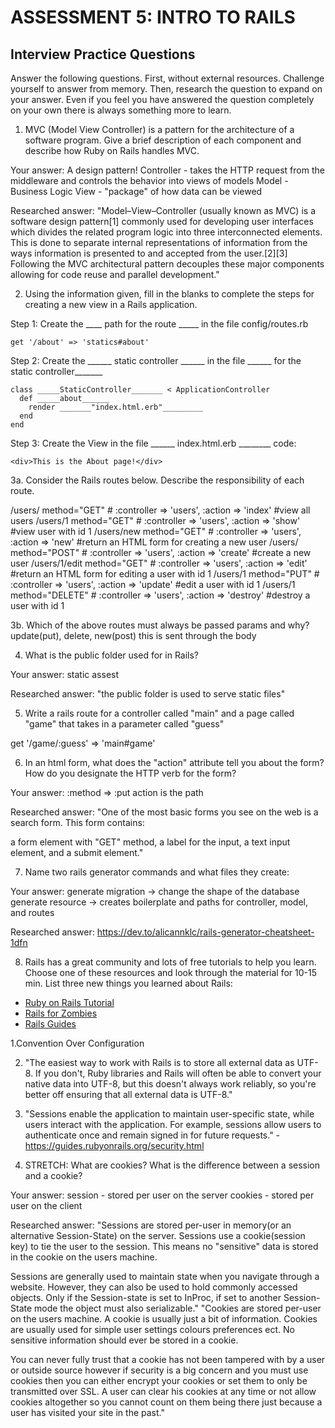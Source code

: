 # ASSESSMENT 5: INTRO TO RAILS
## Interview Practice Questions

Answer the following questions. First, without external resources. Challenge yourself to answer from memory. Then, research the question to expand on your answer. Even if you feel you have answered the question completely on your own there is always something more to learn.

1. MVC (Model View Controller) is a pattern for the architecture of a software program. Give a brief description of each component and describe how Ruby on Rails handles MVC.

  Your answer: 
  A design pattern!
  Controller - takes the HTTP request from the middleware and controls the behavior into views of models
  Model - Business Logic
  View - "package" of how data can be viewed

  Researched answer: "Model–View–Controller (usually known as MVC) is a software design pattern[1] commonly used for developing user interfaces which divides the related program logic into three interconnected elements. This is done to separate internal representations of information from the ways information is presented to and accepted from the user.[2][3] Following the MVC architectural pattern decouples these major components allowing for code reuse and parallel development."



2. Using the information given, fill in the blanks to complete the steps for creating a new view in a Rails application.

  Step 1: Create the ____ path for the route _____ in the file config/routes.rb
 
  ```
  get '/about' => 'statics#about'
  ```

  Step 2: Create the ______ static controller ______ in the file ______ for the static controller_______

  ```
  class _____StaticController_______ < ApplicationController
    def _____about______
      render _______"index.html.erb"_________
    end
  end
  ```

  Step 3: Create the View in the file ______ index.html.erb ________
  code:
  ```
  <div>This is the About page!</div>
  ```


3a. Consider the Rails routes below. Describe the responsibility of  each route.


/users/       method="GET"     # :controller => 'users', :action => 'index'
#view all users
/users/1      method="GET"     # :controller => 'users', :action => 'show'
#view user with id 1
/users/new    method="GET"     # :controller => 'users', :action => 'new'
#return an HTML form for creating a new user
/users/       method="POST"    # :controller => 'users', :action => 'create'
#create a new user 
/users/1/edit method="GET"     # :controller => 'users', :action => 'edit'
#return an HTML form for editing a user with id 1
/users/1      method="PUT"     # :controller => 'users', :action => 'update'
#edit a user with id 1 
/users/1      method="DELETE"  # :controller => 'users', :action => 'destroy'
#destroy a user with id 1


3b. Which of the above routes must always be passed params and why?
update(put), delete, new(post)
this is sent through the body 


4. What is the public folder used for in Rails?

  Your answer: static assest

  Researched answer: "the public folder is used to serve static files"



5. Write a rails route for a controller called "main" and a page called "game" that takes in a parameter called "guess"

get '/game/:guess' => 'main#game'



6. In an html form, what does the "action" attribute tell you about the form? How do you designate the HTTP verb for the form?

  Your answer:  :method => :put action is the path

  Researched answer:
  "One of the most basic forms you see on the web is a search form. This form contains:

  a form element with "GET" method,
  a label for the input,
  a text input element, and
  a submit element."


7. Name two rails generator commands and what files they create:

  Your answer: generate migration -> change the shape of the database
  generate resource -> creates boilerplate and paths for controller, model, and routes

  Researched answer: https://dev.to/alicannklc/rails-generator-cheatsheet-1dfn


8. Rails has a great community and lots of free tutorials to help you learn. Choose one of these resources and look through the material for 10-15 min. List three new things you learned about Rails:
- [Ruby on Rails Tutorial](https://www.tutorialspoint.com/ruby-on-rails/index.htm)
- [Rails for Zombies](http://railsforzombies.org)
- [Rails Guides](http://guides.rubyonrails.org/getting_started.html)

1.Convention Over Configuration

2. "The easiest way to work with Rails is to store all external data as UTF-8. If you don't, Ruby libraries and Rails will often be able to convert your native data into UTF-8, but this doesn't always work reliably, so you're better off ensuring that all external data is UTF-8."

3. "Sessions enable the application to maintain user-specific state, while users interact with the application. For example, sessions allow users to authenticate once and remain signed in for future requests."
 -https://guides.rubyonrails.org/security.html

9. STRETCH: What are cookies? What is the difference between a session and a cookie?

  Your answer: session - stored per user on the server
  cookies - stored per user on the client

  Researched answer:
"Sessions are stored per-user in memory(or an alternative Session-State) on the server. Sessions use a cookie(session key) to tie the user to the session. This means no "sensitive" data is stored in the cookie on the users machine.

Sessions are generally used to maintain state when you navigate through a website. However, they can also be used to hold commonly accessed objects. Only if the Session-state is set to InProc, if set to another Session-State mode the object must also serializable."
"Cookies are stored per-user on the users machine. A cookie is usually just a bit of information. Cookies are usually used for simple user settings colours preferences ect. No sensitive information should ever be stored in a cookie.

You can never fully trust that a cookie has not been tampered with by a user or outside source however if security is a big concern and you must use cookies then you can either encrypt your cookies or set them to only be transmitted over SSL. A user can clear his cookies at any time or not allow cookies altogether so you cannot count on them being there just because a user has visited your site in the past."